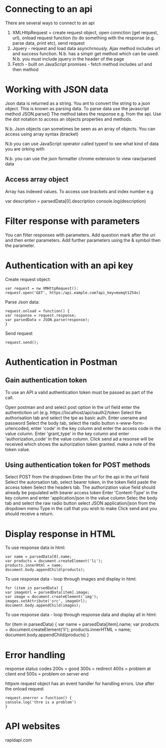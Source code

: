 Connecting to an api
========================
There are several ways to connect to an api

1. XMLHttpRequest = create request object, open connction (get request, url), onload request function (to do something with the response (e.g. parse data, print etc), send
request
2. Jquery - request and load data asynchrnously. Ajax method includes url and success function. N.b. has a simplr get method which can be used. N.b. you must include jquery in the header of the page
3. Fetch - built on JavaScript promises - fetch method includes url and then method

Working with JSON data
==========================
Json data is returned as a string. You ant to convert the string to a json object. This is known as parsing data.  To parse data use the javascript method JSON.parse()
The method takes the response e.g. from the api. Use the dot notation to access an objects properties and methods.

N.b. Json objects can sometimes be seen as an array of objects. You can access using array syntax (bracket)

N.b you can use JavaScript operator called typeof to see what kind of data you are orking with

N.b. you can use the json formatter chrome extension to view raw/parsed data

Access array object
--------------------
Array has indexed values. To access use brackets and index number e.g 

var description = parsedData[0].description
console.log(description)

Filter response with parameters
===============================
You can filter responses with parameters. Add question mark after the uri and then enter parameters. Add further parameters using the & symbol then the parameter.

Authentication with an api key
==============================
Create request object:

```
var request = nw XMHttpRequest():
request.open('GET', https:/api.eample.com?api_key=mxmqt1254x)
```

Parse Json data:

```
request.onload = function() {
var response = request.response;
var parsedData = JSON.parse(response);
}
```

Send request

```
request.send();
```

Authentication in Postman
==========================

Gain authentication token
----------------------------
To use an API a valid authentication token must be passed as part of the call.

Open postman and and select post option
In the url field enter the authentiction url (e.g. https://localhost/api/oauth2/token
Select the authorisation tab and select the tpe as basic auth. Enter userame and password
Select the body tab, select the radio button x-www-form-urlencoded, enter 'code' in the key column and enter the access code in the value column. Enter 'grant_type' in the key column
and enter 'authorization_code' in the value column.
Click send ad a resonse will be received which shows the auhorization token granted.
make a note of the token value.

Using authentication token for POST methods
-------------------------------------------

Select POST from the dropdown
Enter the url for the api in the url field
Select the autorsation tab, select bearer token, in the token field paste the access token
Select the headers tab.  The authorization value field should already be populated with bearer access token
Enter 'Content-Type' in the key column and enter 'application/json in the value column
Selec the body tab and select the raw radio button select JSON application/json from the dropdown menu
Type in the call that you wish to make
Click send and you should receive a return.

Display response in HTML
========================
To use response data in html:

```
var name = parsedData[0].name;
var products = document.createElement('li');
products.innerHtml = name;
document.body.appendChild(products);
```

To use response data - loop through images and display in html:

```
for (item in parsedData) {
var imageUrl = parsedData[item].image;
var image = document.createElement('img');
images.setAttribute('src', imageUrl);
document.body.appendChild(images);
```

To use response data - loop through response data and display all in html:

for (item in parsedData) {
var name = parsedData[item].name;
var products = document.createElement('li');
products.innerHTML = name;
document.body.appendChild(products)
}

Error handling
===================

response status codes
200s = good
300s = redirect
400s = problem at client end
500s = problem on server end

httpxm request object has an event handler for handling errors. Use after the onload request

```
request.onerror = function() {
console.log('thre is a problem')
}
```
API websites
=============
rapidapi.com



